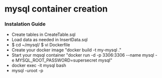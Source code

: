 # mysql container creation

### Instalation Guide

* Create tables in CreateTable.sql
* Load data as needed in InsertData.sql
* $ cd ~/mysql/    $ vi Dockerfile
* Create your docker image "docker build -t my-mysql ."
* Start your mqsql container "docker run -d -p 3306:3306 --name mysql \-e MYSQL_ROOT_PASSWORD=supersecret mysql"
* docker exec -it mysql bash
* mysql -uroot -p
